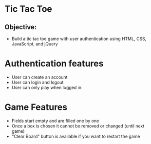 
# Tic Tac Toe

## Objective:

* Build a tic tac toe game with user authentication using HTML, CSS, JavaScript, and jQuery 


# Authentication features 

* User can create an account
* User can login and logout
* User can only play when logged in


# Game Features

* Fields start empty and are filled one by one 
* Once a box is chosen it cannot be removed or changed (until next game)
* "Clear Board" button is available if you want to restart the game


